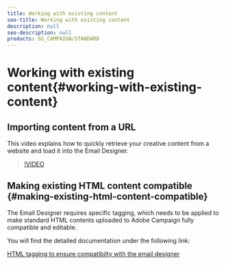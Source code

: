 ```yaml
---
title: Working with existing content
seo-title: Working with existing content
description: null
seo-description: null
products: SG_CAMPAIGN/STANDARD
---
```


# Working with existing content{#working-with-existing-content}

## Importing content from a URL

This video explains how to quickly retrieve your creative content from a website and load it into the Email Designer.

>[!VIDEO](https://video.tv.adobe.com/v/25926?quality=12)

## Making existing HTML content compatible {#making-existing-html-content-compatible}

The Email Designer requires specific tagging, which needs to be applied to make standard HTML contents uploaded to Adobe Campaign fully compatible and editable.

You will find the detailed documentation under the following link:

[HTML tagging to ensure compatibilty with the email designer](https://helpx.adobe.com/campaign/standard/designing/using/editing-existing-contents-with-the-email-designer.html#html-tagging-to-ensure-compatibility-with-the-email-designer)